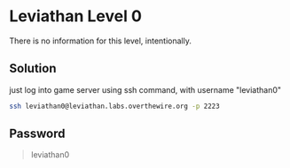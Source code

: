 # Leviathan Level 0 
There is no information for this level, intentionally. 

## Solution
just log into game server using ssh command, with username "leviathan0"
```bash
ssh leviathan0@leviathan.labs.overthewire.org -p 2223
```

## Password
> leviathan0

